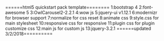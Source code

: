 ======html5 quickstart pack template========
1:bootstrap 4 
2:font-awesome 5
3:OwlCarousel2-2.2.1
4:wow js
5:jquery-ui v1.12.1
6:modernizr for browser support
7:normalize for css reset 
8:animate css
9:style.css for main stylesheet
10:responsive css for responsive
11:plugin css for plugin customize css
12:main js for custom js
13:jquery-3.2.1
======updated 3/2/2018==========

